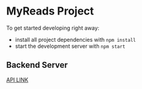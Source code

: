 # MyReads Project

To get started developing right away:

- install all project dependencies with `npm install`
- start the development server with `npm start`

## Backend Server

[API LINK](https://reactnd-books-api.udacity.com)

